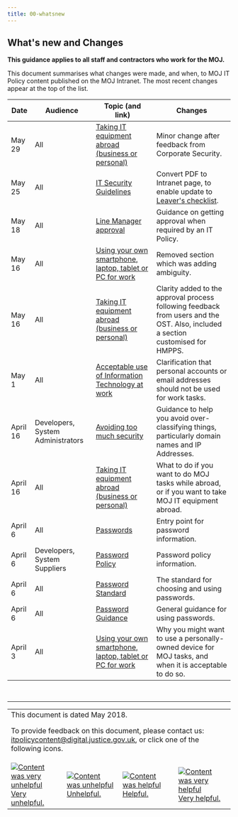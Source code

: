 ```yaml
---
title: 00-whatsnew
---
```


## What's new and Changes

<b>This guidance applies to all staff and contractors who work for the MOJ.</b>

This document summarises what changes were made, and when, to MOJ IT Policy content published on the MOJ Intranet. The most recent changes appear at the top of the list.

Date | Audience | Topic (and link) | Changes
---|---|---|---
May 29 | All | [Taking IT equipment abroad (business or personal)](https://intranet.justice.gov.uk/guidance/security/it-computer-security/taking-it-equipment-abroad-business-or-personal/) | Minor change after feedback from Corporate Security.
May 25 | All | [IT Security Guidelines](https://intranet.justice.gov.uk/guidance/security/it-computer-security/ict-security-policy-framework/it-security-guidelines/) | Convert PDF to Intranet page, to enable update to [Leaver's checklist](https://intranet.justice.gov.uk/documents/2018/05/leavers-checklist-for-managers-3.docx).
May 18 | All | [Line Manager approval](https://intranet.justice.gov.uk/guidance/security/it-computer-security/line-manager-approval/) | Guidance on getting approval when required by an IT Policy.
May 16 | All | [Using your own smartphone, laptop, tablet or PC for work](https://intranet.justice.gov.uk/guidance/security/it-computer-security/ict-security-policy-framework/using-your-own-smartphone-laptop-tablet-or-pc-for-work/) | Removed section which was adding ambiguity.
May 16 | All | [Taking IT equipment abroad (business or personal)](https://intranet.justice.gov.uk/guidance/security/it-computer-security/taking-it-equipment-abroad-business-or-personal/) | Clarity added to the approval process following feedback from users and the OST. Also, included a section customised for HMPPS.
May 1 | All | [Acceptable use of Information Technology at work](https://intranet.justice.gov.uk/guidance/security/it-computer-security/acceptable-use/) | Clarification that personal accounts or email addresses should not be used for work tasks.
April 16 | Developers, System Administrators | [Avoiding too much security](https://intranet.justice.gov.uk/guidance/security/it-computer-security/setecastronomy/) | Guidance to help you avoid over-classifying things, particularly domain names and IP Addresses.
April 16 | All | [Taking IT equipment abroad (business or personal)](https://intranet.justice.gov.uk/guidance/security/it-computer-security/taking-it-equipment-abroad-business-or-personal/) | What to do if you want to do MOJ tasks while abroad, or if you want to take MOJ IT equipment abroad.
April 6 | All | [Passwords](https://intranet.justice.gov.uk/guidance/security/it-computer-security/passwords/) | Entry point for password information.
April 6 | Developers, System Suppliers | [Password Policy](https://intranet.justice.gov.uk/guidance/security/it-computer-security/ict-security-policy-framework/password-policy/) | Password policy information.
April 6 | All | [Password Standard](https://intranet.justice.gov.uk/guidance/security/it-computer-security/ict-security-policy-framework/password-standard/) | The standard for choosing and using passwords.
April 6 | All | [Password Guidance](https://intranet.justice.gov.uk/guidance/security/it-computer-security/ict-security-policy-framework/password-guidance/) | General guidance for using passwords.
April 3 | All | [Using your own smartphone, laptop, tablet or PC for work](https://intranet.justice.gov.uk/guidance/security/it-computer-security/ict-security-policy-framework/using-your-own-smartphone-laptop-tablet-or-pc-for-work/) | Why you might want to use a personally-owned device for MOJ tasks, and when it is acceptable to do so.

<p>&nbsp;</p>

---

<table>
<tr><td colspan='4'>This document is dated May 2018.
<p>
To provide feedback on this document, please contact us: <a href="mailto:itpolicycontent+00-whatsnew@digital.justice.gov.uk?subject=00-whatsnew">itpolicycontent@digital.justice.gov.uk</a>, or click one of the following icons.</p></td></tr>
<tr>
<td width='25%'><a href="mailto:itpolicycontent+00-whatsnew-2@digital.justice.gov.uk?subject=00-whatsnew-2"><img src="https://intranet.justice.gov.uk/app/uploads/2018/04/DoubleCross.gif" alt="Content was very unhelpful">Very unhelpful.</a></td>
<td width='25%'><a href="mailto:itpolicycontent+00-whatsnew-1@digital.justice.gov.uk?subject=00-whatsnew-1"><img src="https://intranet.justice.gov.uk/app/uploads/2018/04/Cross.gif" alt="Content was unhelpful">Unhelpful.</a></td>
<td width='25%'><a href="mailto:itpolicycontent+00-whatsnew+1@digital.justice.gov.uk?subject=00-whatsnew+1"><img src="https://intranet.justice.gov.uk/app/uploads/2018/04/Tick.gif" alt="Content was helpful">Helpful.</a></td>
<td width='25%'><a href="mailto:itpolicycontent+00-whatsnew+2@digital.justice.gov.uk?subject=00-whatsnew+2"><img src="https://intranet.justice.gov.uk/app/uploads/2018/04/DoubleTick.gif" alt="Content was very helpful">Very helpful.</a></td>
</table>
